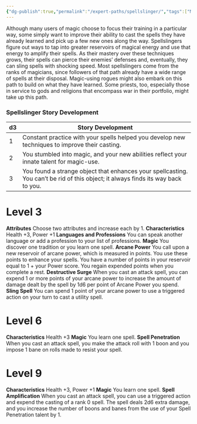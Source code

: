 ```yaml
---
{"dg-publish":true,"permalink":"/expert-paths/spellslinger/","tags":["Magic"]}
---
```


Although many users of magic choose to focus their training in a particular way, some simply want to improve their ability to cast the spells they have already learned and pick up a few new ones along the way. Spellslingers figure out ways to tap into greater reservoirs of magical energy and use that energy to amplify their spells. As their mastery over these techniques grows, their spells can pierce their enemies’ defenses and, eventually, they can sling spells with shocking speed.
Most spellslingers come from the ranks of magicians, since followers of that path already have a wide range of spells at their disposal. Magic-using rogues might also embark on this path to build on what they have learned. Some priests, too, especially those in service to gods and religions that encompass war in their portfolio, might take up this path.
### Spellslinger Story Development

| d3  | Story Development                                                                                                                 |
| --- | --------------------------------------------------------------------------------------------------------------------------------- |
| 1   | Constant practice with your spells helped you develop new techniques to improve their casting.                                    |
| 2   | You stumbled into magic, and your new abilities reflect your innate talent for magic-use.                                         |
| 3   | You found a strange object that enhances your spellcasting. You can’t be rid of this object; it always finds its way back to you. |
# Level 3
**Attributes** Choose two attributes and increase each by 1.
**Characteristics** Health +3, Power +1
**Languages and Professions** You can speak another language or add a profession to your list of professions.
**Magic** You discover one tradition or you learn one spell.
**Arcane Power** You call upon a new reservoir of arcane power, which is measured in points. You use these points to enhance your spells. You have a number of points in your reservoir equal to 1 + your Power score. You regain expended points when you complete a rest.
**Destructive Surge** When you cast an attack spell, you can expend 1 or more points of your arcane power to increase the amount of damage dealt by the spell by 1d6 per point of Arcane Power you spend.
**Sling Spell** You can spend 1 point of your arcane power to use a triggered action on your turn to cast a utility spell.
# Level 6
**Characteristics** Health +3
**Magic** You learn one spell.
**Spell Penetration** When you cast an attack spell, you make the attack roll with 1 boon and you impose 1 bane on rolls made to resist your spell.
# Level 9
**Characteristics** Health +3, Power +1
**Magic** You learn one spell.
**Spell Amplification** When you cast an attack spell, you can use a triggered action and expend the casting of a rank 0 spell. The spell deals 2d6 extra damage, and you increase the number of boons and banes from the use of your Spell Penetration talent by 1.